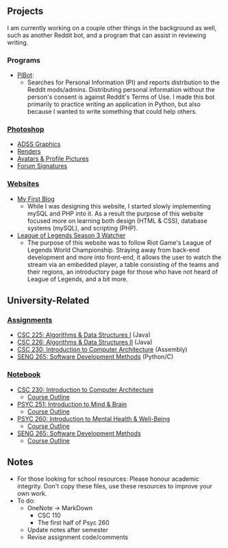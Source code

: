 ## Projects
I am currently working on a couple other things in the background as well, such as another Reddit bot, and a program that can assist in reviewing writing.
### Programs
 * [PIBot](/PIBot/): 
	* Searches for Personal Information (PI) and reports distrbution to the Reddit mods/admins. Distributing personal information without the person's consent is against Reddit's Terms of Use. I made this bot primarily to practice writing an application in Python, but also because I wanted to write something that could help others.
### [Photoshop](/Photoshop)
* [ADSS Graphics](/Photoshop/Misc/ADSS/)
* [Renders](/Photoshop/Misc/Renders/)
* [Avatars & Profile Pictures](/Photoshop/Avatars/)
* [Forum Signatures](/Photoshop/Forum/)
### [Websites](/Websites/)
* [My First Blog](/Websites/1/)
	* While I was designing this website, I started slowly implementing mySQL and PHP into it. As a result the purpose of this website focused more on learning both design (HTML & CSS), database systems (mySQL), and scripting (PHP).
* [League of Legends Season 3 Watcher](/Websites/2/)
	* The purpose of this website was to follow Riot Game's League of Legends World Championship. Straying away from back-end development and more into front-end, it allows the user to watch the stream via an embedded player, a table consisting of the teams and their regions, an introductory page for those who have not heard of League of Legends, and a bit more.

## University-Related
### [Assignments](/Assignments/)
* [CSC 225: Algorithms & Data Structures I](/Assignments/CSC225/) (Java)
* [CSC 226: Algorithms & Data Structures II](/Assignments/CSC226) (Java)
* [CSC 230: Introduction to Computer Architecture](/Assignments/CSC230) (Assembly) 
* [SENG 265: Software Development Methods](/Assignments/SENG265) (Python/C)
### [Notebook](/Notebook/)
* [CSC 230: Introduction to Computer Architecture](/Notebook/Csc230/)
	* [Course Outline](https://heat.csc.uvic.ca/coview/outline/2017/Spring/CSC/230)
* [PSYC 251: Introduction to Mind & Brain](/Notebook/Psyc251)
	* [Course Outline](/Notebook/Psyc251/PSYC251-CourseOutline-Revised.pdf)
* [PSYC 260: Introduction to Mental Health & Well-Being](/Notebook/Psyc260)
	* [Course Outline](/Notebook/Psyc260/260A01CourseOutlineWoodin.pdf)
* [SENG 265: Software Development Methods](/Notebook/Seng265)
	* [Course Outline](https://heat.csc.uvic.ca/coview/outline/2016/Fall/SENG/265)
		
## Notes
 * For those looking for school resources: Please honour academic integrity. Don't copy these files, use these resources to improve your own work.
 * To do:
	* OneNote -> MarkDown
		* CSC 110
		* The first half of Psyc 260
	* Update notes after semester
   * Revise assignment code/comments
